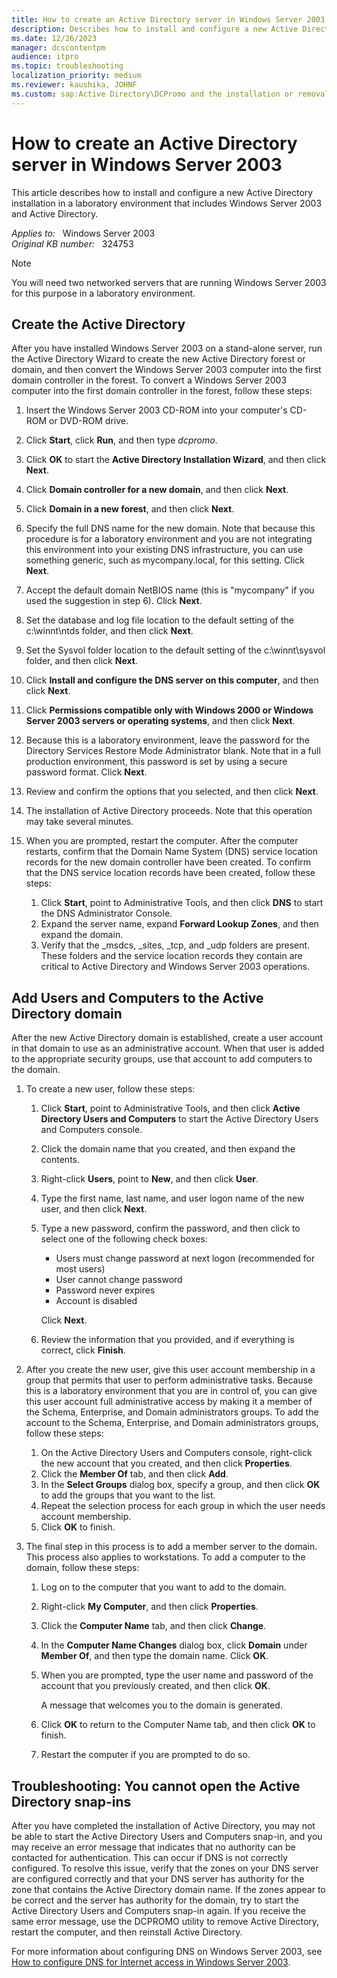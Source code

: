 ```yaml
---
title: How to create an Active Directory server in Windows Server 2003
description: Describes how to install and configure a new Active Directory installation in a laboratory environment that includes Windows Server 2003 and Active Directory.
ms.date: 12/26/2023
manager: dcscontentpm
audience: itpro
ms.topic: troubleshooting
localization_priority: medium
ms.reviewer: kaushika, JOHNF
ms.custom: sap:Active Directory\DCPromo and the installation or removal of domain controllers, csstroubleshoot
---
```

# How to create an Active Directory server in Windows Server 2003  

This article describes how to install and configure a new Active Directory installation in a laboratory environment that includes Windows Server 2003 and Active Directory.

_Applies to:_ &nbsp; Windows Server 2003  
_Original KB number:_ &nbsp; 324753

> [!NOTE]
> You will need two networked servers that are running Windows Server 2003 for this purpose in a laboratory environment.

## Create the Active Directory

After you have installed Windows Server 2003 on a stand-alone server, run the Active Directory Wizard to create the new Active Directory forest or domain, and then convert the Windows Server 2003 computer into the first domain controller in the forest. To convert a Windows Server 2003 computer into the first domain controller in the forest, follow these steps:

1. Insert the Windows Server 2003 CD-ROM into your computer's CD-ROM or DVD-ROM drive.
2. Click **Start**, click **Run**, and then type *dcpromo*.
3. Click **OK** to start the **Active Directory Installation Wizard**, and then click **Next**.
4. Click **Domain controller for a new domain**, and then click **Next**.
5. Click **Domain in a new forest**, and then click **Next**.
6. Specify the full DNS name for the new domain. Note that because this procedure is for a laboratory environment and you are not integrating this environment into your existing DNS infrastructure, you can use something generic, such as mycompany.local, for this setting. Click **Next**.
7. Accept the default domain NetBIOS name (this is "mycompany" if you used the suggestion in step 6). Click **Next**.
8. Set the database and log file location to the default setting of the c:\\winnt\\ntds folder, and then click **Next**.
9. Set the Sysvol folder location to the default setting of the c:\\winnt\\sysvol folder, and then click **Next**.
10. Click **Install and configure the DNS server on this computer**, and then click **Next**.
11. Click **Permissions compatible only with Windows 2000 or Windows Server 2003 servers or operating systems**, and then click **Next**.
12. Because this is a laboratory environment, leave the password for the Directory Services Restore Mode Administrator blank. Note that in a full production environment, this password is set by using a secure password format. Click **Next**.
13. Review and confirm the options that you selected, and then click **Next**.
14. The installation of Active Directory proceeds. Note that this operation may take several minutes.
15. When you are prompted, restart the computer. After the computer restarts, confirm that the Domain Name System (DNS) service location records for the new domain controller have been created. To confirm that the DNS service location records have been created, follow these steps:

    1. Click **Start**, point to Administrative Tools, and then click **DNS** to start the DNS Administrator Console.
    2. Expand the server name, expand **Forward Lookup Zones**, and then expand the domain.
    3. Verify that the _msdcs, _sites, _tcp, and _udp folders are present. These folders and the service location records they contain are critical to Active Directory and Windows Server 2003 operations.

## Add Users and Computers to the Active Directory domain

After the new Active Directory domain is established, create a user account in that domain to use as an administrative account. When that user is added to the appropriate security groups, use that account to add computers to the domain.

1. To create a new user, follow these steps:

    1. Click **Start**, point to Administrative Tools, and then click **Active Directory Users and Computers** to start the Active Directory Users and Computers console.
    2. Click the domain name that you created, and then expand the contents.
    3. Right-click **Users**, point to **New**, and then click **User**.
    4. Type the first name, last name, and user logon name of the new user, and then click **Next**.
    5. Type a new password, confirm the password, and then click to select one of the following check boxes:

        - Users must change password at next logon (recommended for most users)
        - User cannot change password
        - Password never expires
        - Account is disabled

        Click **Next**.
    6. Review the information that you provided, and if everything is correct, click **Finish**.

2. After you create the new user, give this user account membership in a group that permits that user to perform administrative tasks. Because this is a laboratory environment that you are in control of, you can give this user account full administrative access by making it a member of the Schema, Enterprise, and Domain administrators groups. To add the account to the Schema, Enterprise, and Domain administrators groups, follow these steps:

    1. On the Active Directory Users and Computers console, right-click the new account that you created, and then click **Properties**.
    2. Click the **Member Of** tab, and then click **Add**.
    3. In the **Select Groups** dialog box, specify a group, and then click **OK** to add the groups that you want to the list.
    4. Repeat the selection process for each group in which the user needs account membership.
    5. Click **OK** to finish.

3. The final step in this process is to add a member server to the domain. This process also applies to workstations. To add a computer to the domain, follow these steps:

    1. Log on to the computer that you want to add to the domain.
    2. Right-click **My Computer**, and then click **Properties**.
    3. Click the **Computer Name** tab, and then click **Change**.
    4. In the **Computer Name Changes** dialog box, click **Domain** under **Member Of**, and then type the domain name. Click **OK**.
    5. When you are prompted, type the user name and password of the account that you previously created, and then click **OK**.

        A message that welcomes you to the domain is generated.
    6. Click **OK** to return to the Computer Name tab, and then click **OK** to finish.
    7. Restart the computer if you are prompted to do so.

## Troubleshooting: You cannot open the Active Directory snap-ins

After you have completed the installation of Active Directory, you may not be able to start the Active Directory Users and Computers snap-in, and you may receive an error message that indicates that no authority can be contacted for authentication. This can occur if DNS is not correctly configured. To resolve this issue, verify that the zones on your DNS server are configured correctly and that your DNS server has authority for the zone that contains the Active Directory domain name. If the zones appear to be correct and the server has authority for the domain, try to start the Active Directory Users and Computers snap-in again. If you receive the same error message, use the DCPROMO utility to remove Active Directory, restart the computer, and then reinstall Active Directory.

For more information about configuring DNS on Windows Server 2003, see [How to configure DNS for Internet access in Windows Server 2003](https://support.microsoft.com/help/323380).

